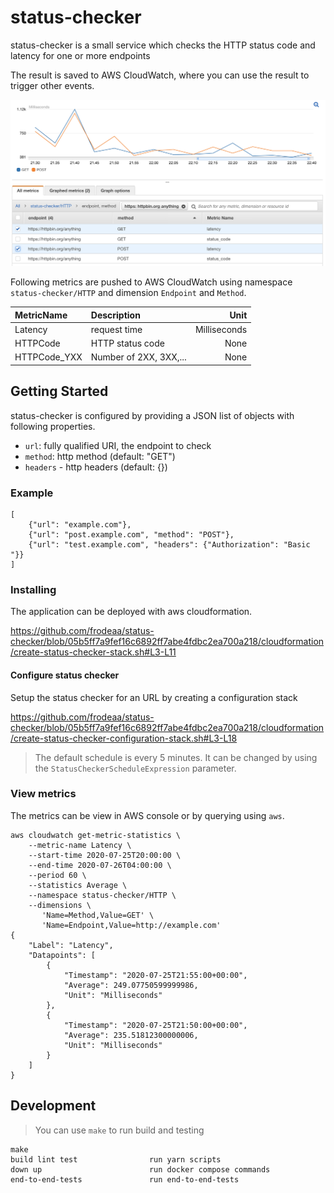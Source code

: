 # status-checker

status-checker is a small service which checks
the HTTP status code and latency for one or more
endpoints

The result is saved to AWS CloudWatch, where you can use
the result to trigger other events.

![Cloudwatch example](images/aws-console.png)

Following metrics are pushed to AWS CloudWatch using
namespace `status-checker/HTTP` and dimension `Endpoint`
and `Method`.

| MetricName   | Description            |         Unit |
| :----------- | :--------------------- | -----------: |
| Latency      | request time           | Milliseconds |
| HTTPCode     | HTTP status code       |         None |
| HTTPCode_YXX | Number of 2XX, 3XX,... |         None |

## Getting Started

status-checker is configured by providing a JSON list of objects
with following properties.

-   `url`: fully qualified URI, the endpoint to check
-   `method`: http method (default: "GET")
-   `headers` - http headers (default: {})

### Example

```
[
    {"url": "example.com"},
    {"url": "post.example.com", "method": "POST"},
    {"url": "test.example.com", "headers": {"Authorization": "Basic "}}
]
```

### Installing

The application can be deployed with aws cloudformation.

https://github.com/frodeaa/status-checker/blob/05b5ff7a9fef16c6892ff7abe4fdbc2ea700a218/cloudformation/create-status-checker-stack.sh#L3-L11

#### Configure status checker

Setup the status checker for an URL by creating a configuration stack

https://github.com/frodeaa/status-checker/blob/05b5ff7a9fef16c6892ff7abe4fdbc2ea700a218/cloudformation/create-status-checker-configuration-stack.sh#L3-L18

> The default schedule is every 5 minutes. It can be changed by using the
> `StatusCheckerScheduleExpression` parameter.

### View metrics

The metrics can be view in AWS console or by querying using `aws`.

```
aws cloudwatch get-metric-statistics \
    --metric-name Latency \
    --start-time 2020-07-25T20:00:00 \
    --end-time 2020-07-26T04:00:00 \
    --period 60 \
    --statistics Average \
    --namespace status-checker/HTTP \
    --dimensions \
       'Name=Method,Value=GET' \
       'Name=Endpoint,Value=http://example.com'
{
    "Label": "Latency",
    "Datapoints": [
        {
            "Timestamp": "2020-07-25T21:55:00+00:00",
            "Average": 249.07750599999986,
            "Unit": "Milliseconds"
        },
        {
            "Timestamp": "2020-07-25T21:50:00+00:00",
            "Average": 235.51812300000006,
            "Unit": "Milliseconds"
        }
    ]
}
```

## Development

> You can use `make` to run build and testing

```
make
build lint test                run yarn scripts
down up                        run docker compose commands
end-to-end-tests               run end-to-end-tests
```
